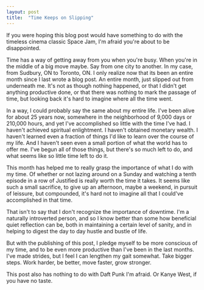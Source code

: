 ```yaml
---
layout: post
title:  "Time Keeps on Slipping"
---
```


If you were hoping this blog post would have something to do with the timeless cinema classic Space Jam, I'm afraid you're about to be disappointed.

Time has a way of getting away from you when you're busy.  When you're in the middle of a big move maybe.  Say from one city to another.  In my case, from Sudbury, ON to Toronto, ON.  I only realize now that its been an entire month since I last wrote a blog post.  An entire month, just slipped out from underneath me.  It's not as though nothing happened, or that I didn't get anything productive done, or that there was nothing to mark the passage of time, but looking back it's hard to imagine where all the time went.

In a way, I could probably say the same about my entire life.  I've been alive for about 25 years now, somewhere in the neighborhood of 9,000 days or 210,000 hours, and yet I've accomplished so little with the time I've had.  I haven't achieved spiritual enlightment.  I haven't obtained monetary wealth.  I haven't learned even a fraction of things I'd like to learn over the course of my life.  And I haven't seen even a small portion of what the world has to offer me.  I've begun all of those things, but there's so much left to do, and what seems like so little time left to do it.

This month has helped me to really grasp the importance of what I do with my time.  Of whether or not lazing around on a Sunday and watching a tenth episode in a row of Justified is really worth the time it takes.  It seems like such a small sacrifice, to give up an afternoon, maybe a weekend, in pursuit of leissure, but compounded, it's hard not to imagine all that I could've accomplished in that time.

That isn't to say that I don't recognize the importance of downtime.  I'm a naturally introverted person, and so I know better than some how beneficial quiet reflection can be, both in maintaining a certain level of sanity, and in helping to digest the day to day hustle and bustle of life.

But with the publishing of this post, I pledge myself to be more conscious of my time, and to be even more productive than I've been in the last months.  I've made strides, but I feel I can lengthen my gait somewhat.  Take bigger steps.  Work harder, be better, move faster, grow stronger.

This post also has nothing to do with Daft Punk I'm afraid.  Or Kanye West, if you have no taste.
